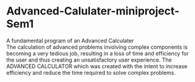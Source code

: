 # Advanced-Calulater-miniproject-Sem1
A fundamental program of an Advanced Calculater  
The calculation of advanced problems involving complex components is becoming a very tedious job, resulting in a loss of time and efficiency for the user and thus creating an unsatisfactory user experience.
The ADVANCED CALCULATOR which was created with the intent to increase efficiency and reduce the time required to solve complex problems.

